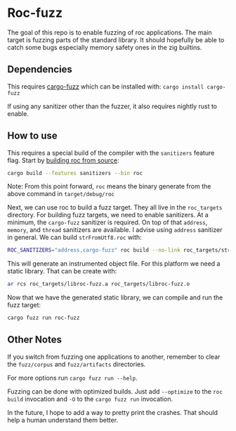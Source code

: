 # Roc-fuzz

The goal of this repo is to enable fuzzing of roc applications.
The main target is fuzzing parts of the standard library.
It should hopefully be able to catch some bugs especially memory safety ones in the zig builtins.

## Dependencies

This requires [cargo-fuzz](https://github.com/rust-fuzz/cargo-fuzz) which can be installed with: `cargo install cargo-fuzz`

If using any sanitizer other than the fuzzer, it also requires nightly rust to enable.

## How to use

This requires a special build of the compiler with the `sanitizers` feature flag.
Start by [building roc from source](https://github.com/roc-lang/roc/blob/main/BUILDING_FROM_SOURCE.md):
```sh
cargo build --features sanitizers --bin roc
```

Note: From this point forward, `roc` means the binary generate from the above command in `target/debug/roc`


Next, we can use roc to build a fuzz target. They all live in the `roc_targets` directory.
For building fuzz targets, we need to enable sanitizers. At a minimum, the `cargo-fuzz` sanitizer is required.
On top of that `address`, `memory`, and `thread` sanitizers are available. I advise using `address` sanitizer in general.
We can build `strFromUtf8.roc` with:
```sh
ROC_SANITIZERS="address,cargo-fuzz" roc build --no-link roc_targets/strFromUtf8.roc
````

This will generate an instrumented object file. For this platform we need a static library.
That can be create with:
```sh
ar rcs roc_targets/libroc-fuzz.a roc_targets/libroc-fuzz.o
```

Now that we have the generated static library, we can compile and run the fuzz target:
```sh
cargo fuzz run roc-fuzz
```

## Other Notes

If you switch from fuzzing one applications to another, remember to clear the `fuzz/corpus` and `fuzz/artifacts` directories.


For more options run `cargo fuzz run --help`.


Fuzzing can be done with optimized builds. Just add `--optimize` to the `roc build` invocation and `-O` to the `cargo fuzz run` invocation.


In the future, I hope to add a way to pretty print the crashes. That should help a human understand them better.
